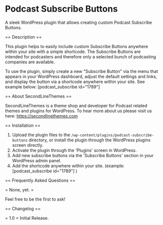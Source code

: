 # Podcast Subscribe Buttons
A sleek WordPress plugin that allows creating custom Podcast Subscribe Buttons.

== Description ==

This plugin helps to easily include custom Subscribe Buttons anywhere within your site with a simple shortcode. 
The Subscribe Buttons are intended for podcasters and therefore only a selected bunch of podcasting companies are available. 

To use the plugin, simply create a new "Subscribe Button" via the menu that appears in your WordPress dashboard, adjust the default settings and links, and display the button via a shortcode anywhere within your site. See example below:
[podcast_subscribe id="1789"]

== About SecondLineThemes ==

SecondLineThemes is a theme shop and developer for Podcast related themes and plugins for WordPress. To hear more about us please visit us here:
https://secondlinethemes.com


== Installation ==

1. Upload the plugin files to the `/wp-content/plugins/podcast-subscribe-buttons` directory, or install the plugin through the WordPress plugins screen directly.
2. Activate the plugin through the 'Plugins' screen in WordPress.
3. Add new subscribe buttons via the 'Subscribe Buttons' section in your WordPress admin panel.
4. Add the shortcode anywhere within your site. (example: [podcast_subscribe id="1789"]  )


== Frequently Asked Questions ==

= None, yet. =

Feel free to be the first to ask!


== Changelog ==


= 1.0 =
Initial Release.
